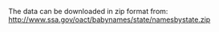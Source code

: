 The data can be downloaded in zip format from:
http://www.ssa.gov/oact/babynames/state/namesbystate.zip
